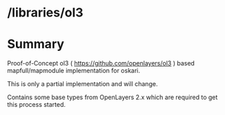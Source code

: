 
/libraries/ol3
=======================


# Summary

Proof-of-Concept ol3 ( https://github.com/openlayers/ol3 ) based mapfull/mapmodule implementation
for oskari.

This is only a partial implementation and will change.

Contains some base types from OpenLayers 2.x which are required to get this process started. 